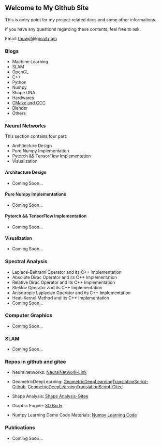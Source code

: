 ## Welcome to My Github Site

This is entry point for my project-related docs and some other informations.

If you have any questions regarding these contents,  feel free to ask.

Email: thuwgf@gmail.com

### Blogs

* Machine Learning
* SLAM
* OpenGL
* C++
* Python
* Numpy
* Shape DNA
* Hardwares
* [CMake and GCC](./Blogs/CMakeAndGCC/general.md)
* Blender
* Others

### Neural Networks

This section contains four part:

* Architecture Design
* Pure Numpy Implementation
* Pytorch && TensorFlow Implementation
* Visualization

#### Architecture Design

* Coming Soon...

#### Pure Numpy Implementations

* Coming Soon...

#### Pytorch && TensorFlow Implementation

* Coming Soon...

#### Visualization

* Coming Soon...

### Spectral Analysis

* Laplace-Beltrami Operator and its C++ Implementation
* Absolute Dirac Operator and its C++ Implementation
* Relative Dirac Operator and its C++ Implementation
* Steklov Operator and its C++ Implementation
* Anisotropic Laplacian Operator and its C++ Implementation
* Heat-Kernel Method and its C++ Implementation
* Coming Soon...

### Computer Graphics

* Coming Soon...

### SLAM

* Coming Soon...

### Repos in github and gitee

* Neuralnetworks: [NeuralNetwork-Link](https://github.com/GuangfuWang/NeuralNetworks)

* GeometricDeepLearning: [GeometricDeepLearningTranslationScript-Github](https://github.com/GuangfuWang/geometric-deep-learning-chinese-translation-scripts), [GeometricDeepLearningTranslationScript-Gitee](https://gitee.com/guangfuthu/geometric-deep-learning-translated-scripts)
* Shape Analysis: [Shape Analysis-Gitee](https://gitee.com/guangfuthu/shapeanalysis)
* Graphic Engine: [3D Body](https://gitee.com/guangfuthu/threedbody)
* Numpy Learning Demo Code Materials: [Numpy Learning Code](https://github.com/GuangfuWang/NumPyLearn) 

### Publications

* Coming Soon...
